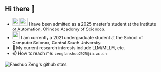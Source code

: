 ## Hi there 👋


- <a href="https://www.ucas.ac.cn/"><img src="https://github.com/user-attachments/assets/f5892e59-60b1-4993-a90f-a0a903d3d849" width="25" /></a><a href="http://www.ia.cas.cn/"><img src="https://github.com/user-attachments/assets/37f893f7-daa7-4877-8f2a-a73d5cd1dd42" width="25" /></a> I have been admitted as a 2025 master's student at the Institute of Automation, Chinese Academy of Sciences.
- <a href="https://www.csu.edu.cn/"><img src="https://github.com/user-attachments/assets/52c7ce46-a6a8-4a72-af94-55c248c1620b" width="25" /></a> I am currently a 2021 undergraduate student at the School of Computer Science, Central South University.
- 🔭 My current research interests include LLM/MLLM, etc.
- 📫 How to reach me: ``` zengfanshuo2025@ia.ac.cn ```

![Fanshuo Zeng's github stats](https://github-readme-stats-anuraghazra1.vercel.app/api?username=FanshuoZeng&show_icons=true&theme=cobalt)


<!--
**FanshuoZeng/FanshuoZeng** is a ✨ _special_ ✨ repository because its `README.md` (this file) appears on your GitHub profile.

Here are some ideas to get you started:

- 🔭 I’m currently working on ...
- 🌱 I’m currently learning ...
- 👯 I’m looking to collaborate on ...
- 🤔 I’m looking for help with ...
- 💬 Ask me about ...
- 📫 How to reach me: ...
- 😄 Pronouns: ...
- ⚡ Fun fact: ...
-->
